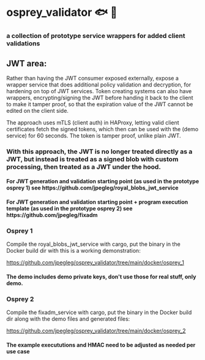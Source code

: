 # osprey_validator 🐟 🦅
<h3>a collection of prototype service wrappers for added client validations</h3>

<h2>JWT area:</h2>
Rather than having the JWT consumer exposed externally, expose a wrapper service that does additional policy validation and decryption, for hardening on top of JWT services.
Token creating systems can also have wrappers, encrypting/signing the JWT before handing it back to the client to make it tamper proof, so that the expiration value of the JWT cannot be edited on the client side.

The approach uses mTLS (client auth) in HAProxy, letting valid client certificates fetch the signed tokens, which then can be used with the (demo service) for 60 seconds. The token is tamper proof, unlike plain JWT.

<h3>
With this approach, the JWT is no longer treated directly as a JWT, but instead is treated as a signed blob with custom processing, then treated as a JWT under the hood.
</h3>

<h4>For JWT generation and validation starting point (as used in the prototype osprey 1) see https://github.com/jpegleg/royal_blobs_jwt_service</h4>

<h4>For JWT generation and validation starting point + program execution template (as used in the prototype osprey 2) see https://github.com/jpegleg/fixadm</h4>

<h3>Osprey 1</h3>

Compile the royal_blobs_jwt_service with cargo, put the binary in the Docker build dir with this is a working demonstration:

https://github.com/jpegleg/osprey_validator/tree/main/docker/osprey_1

<h4>The demo includes demo private keys, don't use those for real stuff, only demo.</h4>


<h3>Osprey 2</h3>

Compile the fixadm_service with cargo, put the binary in the Docker build dir along with the demo files and generated files:

https://github.com/jpegleg/osprey_validator/tree/main/docker/osprey_2

<h4>The example execututions and HMAC need to be adjusted as needed per use case</h4>
